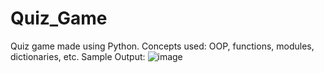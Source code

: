 # Quiz_Game
Quiz game made using Python. Concepts used: OOP, functions, modules, dictionaries, etc.
Sample Output:
![image](https://user-images.githubusercontent.com/25523043/122340360-ce9a6600-cf5f-11eb-8940-075a32d121ed.png)
